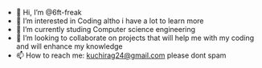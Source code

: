 - 👋 Hi, I’m @6ft-freak
- 👀 I’m interested in Coding altho i have a lot to learn more 
- 🌱 I’m currently studing Computer science engineering
- 💞️ I’m looking to collaborate on projects that will help me with my coding and will enhance my knowledge
- 📫 How to reach me: kuchirag24@gmail.com please dont spam

<!---
6ft-freak/6ft-freak is a ✨ special ✨ repository because its `README.md` (this file) appears on your GitHub profile.
You can click the Preview link to take a look at your changes.
--->
